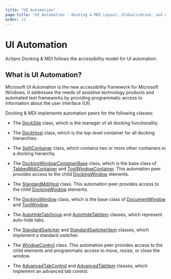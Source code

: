 ```yaml
---
title: "UI Automation"
page-title: "UI Automation - Docking & MDI Layout, Globalization, and Accessibility Features"
order: 11
---
```

# UI Automation

Actipro Docking & MDI follows the accessibility model for UI automation.

## What is UI Automation?

Microsoft UI Automation is the new accessibility framework for Microsoft Windows.  It addresses the needs of assistive technology products and automated test frameworks by providing programmatic access to information about the user interface (UI).

Docking & MDI implements automation peers for the following classes:

- The [DockSite](xref:@ActiproUIRoot.Controls.Docking.DockSite) class, which is the manager of all docking functionality.

- The [DockHost](xref:@ActiproUIRoot.Controls.Docking.DockHost) class, which is the top-level container for all docking hierarchies.

- The [SplitContainer](xref:@ActiproUIRoot.Controls.Docking.SplitContainer) class, which contains two or more other containers in a docking hierarchy.

- The [DockingWindowContainerBase](xref:@ActiproUIRoot.Controls.Docking.Primitives.DockingWindowContainerBase) class, which is the base class of [TabbedMdiContainer](xref:@ActiproUIRoot.Controls.Docking.TabbedMdiContainer) and [ToolWindowContainer](xref:@ActiproUIRoot.Controls.Docking.ToolWindowContainer). This automation peer provides access to the child [DockingWindow](xref:@ActiproUIRoot.Controls.Docking.DockingWindow) elements.

- The [StandardMdiHost](xref:@ActiproUIRoot.Controls.Docking.StandardMdiHost) class. This automation peer provides access to the child [DockingWindow](xref:@ActiproUIRoot.Controls.Docking.DockingWindow) elements.

- The [DockingWindow](xref:@ActiproUIRoot.Controls.Docking.DockingWindow) class, which is the base class of [DocumentWindow](xref:@ActiproUIRoot.Controls.Docking.DocumentWindow) and [ToolWindow](xref:@ActiproUIRoot.Controls.Docking.ToolWindow).

- The [AutoHideTabGroup](xref:@ActiproUIRoot.Controls.Docking.Primitives.AutoHideTabGroup) and [AutoHideTabItem](xref:@ActiproUIRoot.Controls.Docking.Primitives.AutoHideTabItem) classes, which represent auto-hide tabs.

- The [StandardSwitcher](xref:@ActiproUIRoot.Controls.Docking.StandardSwitcher) and [StandardSwitcherItem](xref:@ActiproUIRoot.Controls.Docking.Primitives.StandardSwitcherItem) classes, which implement a standard switcher.

- The [WindowControl](xref:@ActiproUIRoot.Controls.Docking.WindowControl) class. This automation peer provides access to the child elements and programmatic access to move, resize, or close the window.

- The [AdvancedTabControl](xref:@ActiproUIRoot.Controls.Docking.AdvancedTabControl) and [AdvancedTabItem](xref:@ActiproUIRoot.Controls.Docking.AdvancedTabItem) classes, which implement an advanced tab control.
